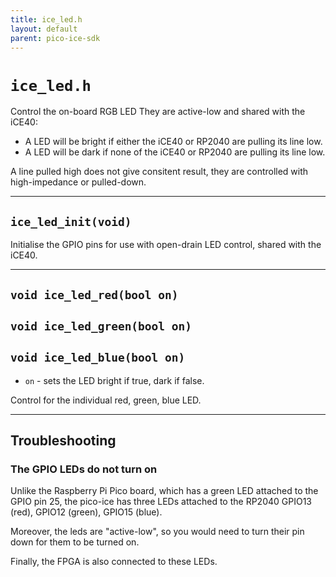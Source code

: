 ```yaml
---
title: ice_led.h
layout: default
parent: pico-ice-sdk
---
```


# `ice_led.h`

Control the on-board RGB LED
They are active-low and shared with the iCE40:

* A LED will be bright if either the iCE40 or RP2040 are pulling its line low.
* A LED will be dark if none of the iCE40 or RP2040 are pulling its line low.

A line pulled high does not give consitent result, they are controlled with
high-impedance or pulled-down.

---

## `ice_led_init(void)`

Initialise the GPIO pins for use with open-drain LED control, shared with the iCE40.

---

## `void ice_led_red(bool on)`
## `void ice_led_green(bool on)`
## `void ice_led_blue(bool on)`

* `on` - sets the LED bright if true, dark if false.

Control for the individual red, green, blue LED.

---

## Troubleshooting

### The GPIO LEDs do not turn on

Unlike the Raspberry Pi Pico board, which has a green LED attached to the GPIO pin 25,
the pico-ice has three LEDs attached to the RP2040 GPIO13 (red), GPIO12 (green), GPIO15 (blue).

Moreover, the leds are "active-low", so you would need to turn their pin down for them to
be turned on.

Finally, the FPGA is also connected to these LEDs.

